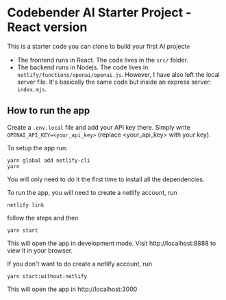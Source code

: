 # Codebender AI Starter Project - React version

This is a starter code you can clone to build your first AI project✊

- The frontend runs in React. The code lives in the `src/` folder.
- The backend runs in Nodejs. The code lives in `netlify/functions/openai/openai.js`. 
  However, I have also left the local server file. It's basically the same code but inside an express server: `index.mjs`.

## How to run the app

Create a `.env.local` file and add your API key there.
Simply write `OPENAI_API_KEY=<your_api_key>` (replace <your_api_key> with your key).

To setup the app run:

```
yarn global add netlify-cli
yarn
```

You will only need to do it the first time to install all the dependencies.

To run the app, you will need to create a netlify account, run 
```
netlify link
```
follow the steps and then
```
yarn start
```
This will open the app in development mode. Visit http://localhost:8888 to view it in your browser.

If you don't want to do create a netlify account, run 
```
yarn start:without-netlify
```
This will open the app in http://localhost:3000